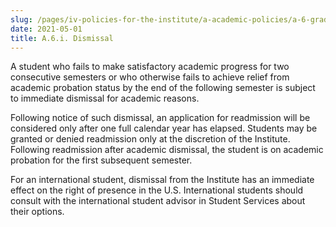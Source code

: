 ```yaml
---
slug: /pages/iv-policies-for-the-institute/a-academic-policies/a-6-grades-credits-and-academic-policies/a-6-i-dismissal
date: 2021-05-01
title: A.6.i. Dismissal
---
```

A student who fails to make satisfactory academic progress for two consecutive semesters or who otherwise fails to achieve relief from academic probation status by the end of the following semester is subject to immediate dismissal for academic reasons.

Following notice of such dismissal, an application for readmission will be considered only after one full calendar year has elapsed. Students may be granted or denied readmission only at the discretion of the Institute. Following readmission after academic dismissal, the student is on academic probation for the first subsequent semester.

For an international student, dismissal from the Institute has an immediate effect on the right of presence in the U.S. International students should consult with the international student advisor in Student Services about their options.